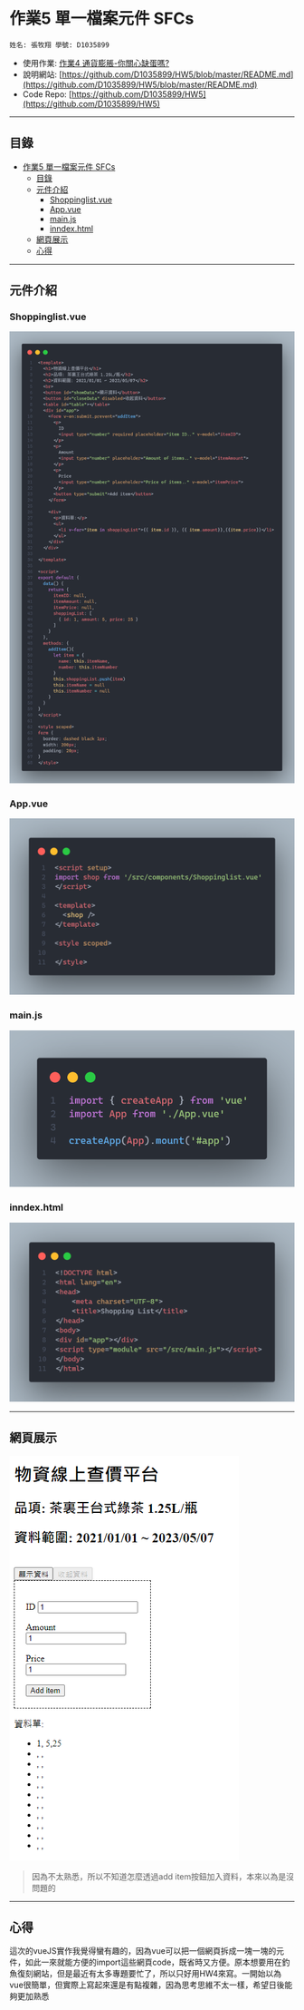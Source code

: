# 作業5 單一檔案元件 SFCs

`
姓名: 張牧翔
學號: D1035899
`

- 使用作業: [作業4 通貨膨脹-你關心缺蛋嗎?](https://d1035899.github.io/HW4/public/html/table.html)
- 說明網站: [https://github.com/D1035899/HW5/blob/master/README.md](https://github.com/D1035899/HW5/blob/master/README.md)
- Code Repo: [https://github.com/D1035899/HW5](https://github.com/D1035899/HW5)

---

## 目錄

- [作業5 單一檔案元件 SFCs](#作業5-單一檔案元件-sfcs)
  - [目錄](#目錄)
  - [元件介紹](#元件介紹)
    - [Shoppinglist.vue](#shoppinglistvue)
    - [App.vue](#appvue)
    - [main.js](#mainjs)
    - [inndex.html](#inndexhtml)
  - [網頁展示](#網頁展示)
  - [心得](#心得)

---

## 元件介紹

### Shoppinglist.vue

![shop.png](./src/images/shop.png)

### App.vue

![App.png](./src/images/App.png)

### main.js

![main.png](./src/images/main.png)

### inndex.html

![index.png](./src/images/index.png)

---

## 網頁展示

![show.png](./src/images/show.png)

>因為不太熟悉，所以不知道怎麼透過add item按鈕加入資料，本來以為是沒問題的

---

## 心得

這次的vueJS實作我覺得蠻有趣的，因為vue可以把一個網頁拆成一塊一塊的元件，如此一來就能方便的import這些網頁code，既省時又方便。原本想要用在釣魚復刻網站，但是最近有太多專題要忙了，所以只好用HW4來寫。一開始以為vue很簡單，但實際上寫起來還是有點複雜，因為思考思維不太一樣，希望日後能夠更加熟悉
